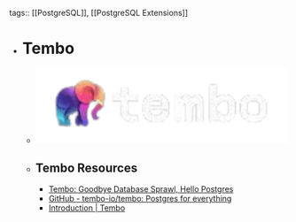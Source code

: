 tags:: [[PostgreSQL]], [[PostgreSQL Extensions]]

- # Tembo
	- ![tembo.png](../assets/tembo_1706335068699_0.png)
	- ## Tembo Resources
		- [Tembo: Goodbye Database Sprawl, Hello Postgres](https://tembo.io/)
		- [GitHub - tembo-io/tembo: Postgres for everything](https://github.com/tembo-io/tembo)
		- [Introduction | Tembo](https://tembo.io/docs)